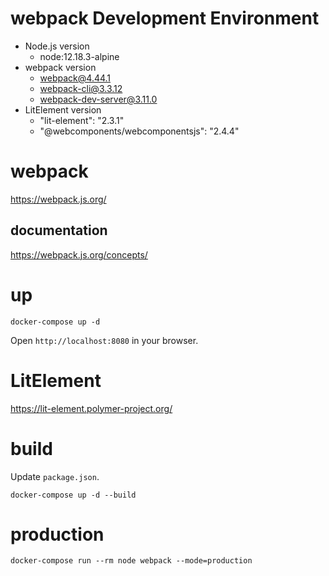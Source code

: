 # webpack Development Environment

* Node.js version
    - node:12.18.3-alpine
* webpack version
    - webpack@4.44.1
    - webpack-cli@3.3.12
    - webpack-dev-server@3.11.0
* LitElement version
    - "lit-element": "2.3.1"
    - "@webcomponents/webcomponentsjs": "2.4.4"

# webpack

https://webpack.js.org/

## documentation

https://webpack.js.org/concepts/

# up

```
docker-compose up -d
```

Open `http://localhost:8080` in your browser.

# LitElement

https://lit-element.polymer-project.org/

# build

Update `package.json`.

```
docker-compose up -d --build
```

# production

```
docker-compose run --rm node webpack --mode=production
```

